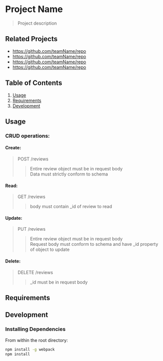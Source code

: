 # Project Name

> Project description

## Related Projects

  - https://github.com/teamName/repo
  - https://github.com/teamName/repo
  - https://github.com/teamName/repo
  - https://github.com/teamName/repo

## Table of Contents

1. [Usage](#Usage)
1. [Requirements](#requirements)
1. [Development](#development)

## Usage

### CRUD operations:
#### Create:
>POST /reviews
>>Entire review object must be in request body<br>
>>Data must strictly conform to schema
#### Read:
>GET /reviews
>>body must contain _id of review to read
#### Update:
>PUT /reviews
>>Entire review object must be in request body<br>
>>Request body must conform to schema and have _id property of object to update
#### Delete:
>DELETE /reviews
>>_id must be in request body

## Requirements



## Development

### Installing Dependencies

From within the root directory:

```sh
npm install -g webpack
npm install
```

